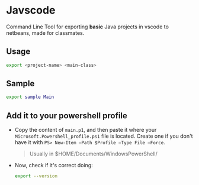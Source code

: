 # Javscode

Command Line Tool for exporting **basic** Java projects in vscode to netbeans, made for classmates.

## Usage

```bash
export <project-name> <main-class>
```

## Sample

```bash
export sample Main
```

## Add it to your powershell profile

- Copy the content of `main.p1`, and then paste it where your `Microsoft.Powershell_profile.ps1` file is located. Create one if you don't have it with `PS> New-Item –Path $Profile –Type File –Force`.

    > Usually in $HOME/Documents/WindowsPowerShell/

- Now, check if it's correct doing:

    ```bash
    export --version
    ```
